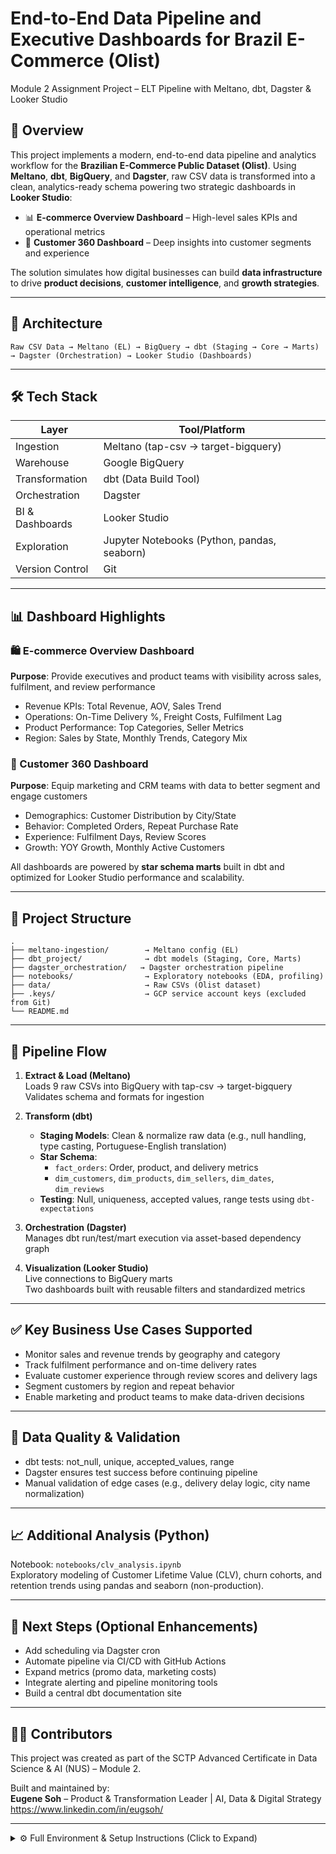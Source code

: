 # End-to-End Data Pipeline and Executive Dashboards for Brazil E-Commerce (Olist)

Module 2 Assignment Project – ELT Pipeline with Meltano, dbt, Dagster & Looker Studio

## 🚀 Overview

This project implements a modern, end-to-end data pipeline and analytics workflow for the **Brazilian E-Commerce Public Dataset (Olist)**. Using **Meltano**, **dbt**, **BigQuery**, and **Dagster**, raw CSV data is transformed into a clean, analytics-ready schema powering two strategic dashboards in **Looker Studio**:

- 📊 **E-commerce Overview Dashboard** – High-level sales KPIs and operational metrics  
- 👤 **Customer 360 Dashboard** – Deep insights into customer segments and experience

The solution simulates how digital businesses can build **data infrastructure** to drive **product decisions**, **customer intelligence**, and **growth strategies**.

---

## 🧱 Architecture

```
Raw CSV Data → Meltano (EL) → BigQuery → dbt (Staging → Core → Marts) → Dagster (Orchestration) → Looker Studio (Dashboards)
```

---

## 🛠️ Tech Stack

| Layer        | Tool/Platform            |
|--------------|--------------------------|
| Ingestion    | Meltano (tap-csv → target-bigquery)  
| Warehouse    | Google BigQuery  
| Transformation | dbt (Data Build Tool)  
| Orchestration | Dagster  
| BI & Dashboards | Looker Studio  
| Exploration  | Jupyter Notebooks (Python, pandas, seaborn)  
| Version Control | Git  

---

## 📊 Dashboard Highlights

### 🛍️ E-commerce Overview Dashboard

**Purpose**: Provide executives and product teams with visibility across sales, fulfilment, and review performance

- Revenue KPIs: Total Revenue, AOV, Sales Trend
- Operations: On-Time Delivery %, Freight Costs, Fulfilment Lag
- Product Performance: Top Categories, Seller Metrics
- Region: Sales by State, Monthly Trends, Category Mix

### 👤 Customer 360 Dashboard

**Purpose**: Equip marketing and CRM teams with data to better segment and engage customers

- Demographics: Customer Distribution by City/State
- Behavior: Completed Orders, Repeat Purchase Rate
- Experience: Fulfilment Days, Review Scores
- Growth: YOY Growth, Monthly Active Customers

All dashboards are powered by **star schema marts** built in dbt and optimized for Looker Studio performance and scalability.

---

## 📂 Project Structure

```
.
├── meltano-ingestion/        → Meltano config (EL)
├── dbt_project/              → dbt models (Staging, Core, Marts)
├── dagster_orchestration/   → Dagster orchestration pipeline
├── notebooks/                → Exploratory notebooks (EDA, profiling)
├── data/                     → Raw CSVs (Olist dataset)
├── .keys/                    → GCP service account keys (excluded from Git)
└── README.md
```

---

## 🔄 Pipeline Flow

1. **Extract & Load (Meltano)**  
   Loads 9 raw CSVs into BigQuery with tap-csv → target-bigquery  
   Validates schema and formats for ingestion

2. **Transform (dbt)**  
   - **Staging Models**: Clean & normalize raw data (e.g., null handling, type casting, Portuguese-English translation)
   - **Star Schema**:  
     - `fact_orders`: Order, product, and delivery metrics  
     - `dim_customers`, `dim_products`, `dim_sellers`, `dim_dates`, `dim_reviews`  
   - **Testing**: Null, uniqueness, accepted values, range tests using `dbt-expectations`

3. **Orchestration (Dagster)**  
   Manages dbt run/test/mart execution via asset-based dependency graph

4. **Visualization (Looker Studio)**  
   Live connections to BigQuery marts  
   Two dashboards built with reusable filters and standardized metrics

---

## ✅ Key Business Use Cases Supported

- Monitor sales and revenue trends by geography and category  
- Track fulfilment performance and on-time delivery rates  
- Evaluate customer experience through review scores and delivery lags  
- Segment customers by region and repeat behavior  
- Enable marketing and product teams to make data-driven decisions

---

## 🧪 Data Quality & Validation

- dbt tests: not_null, unique, accepted_values, range  
- Dagster ensures test success before continuing pipeline  
- Manual validation of edge cases (e.g., delivery delay logic, city name normalization)

---

## 📈 Additional Analysis (Python)

Notebook: `notebooks/clv_analysis.ipynb`  
Exploratory modeling of Customer Lifetime Value (CLV), churn cohorts, and retention trends using pandas and seaborn (non-production).

---

## 🔧 Next Steps (Optional Enhancements)

- Add scheduling via Dagster cron
- Automate pipeline via CI/CD with GitHub Actions
- Expand metrics (promo data, marketing costs)
- Integrate alerting and pipeline monitoring tools
- Build a central dbt documentation site

---

## 👨‍💻 Contributors

This project was created as part of the SCTP Advanced Certificate in Data Science & AI (NUS) – Module 2.

Built and maintained by:  
**Eugene Soh** – Product & Transformation Leader | AI, Data & Digital Strategy  
https://www.linkedin.com/in/eugsoh/

---

<details>
  <summary>⚙️ Full Environment & Setup Instructions (Click to Expand)</summary>

## 🔧 Setup Instructions

### 1. Environment Setup

1. **Create and activate conda environment:**
   ```bash
   conda env update -f environment.yml
   conda activate elt
   ```

2. **Install Python dependencies:**
   ```bash
   pip install -r requirements.txt
   ```

3. **Setup Google Cloud Platform:**
   - Create a GCP project
   - Enable BigQuery API
   - Create a service account with BigQuery permissions
   - Download service account key and place in `.keys/gcp-key.json`
   - Authenticate with gcloud CLI:
     ```bash
     gcloud auth application-default login
     ```

---

### 2. Data Ingestion Setup (Meltano)

1. **Navigate to Meltano directory:**
   ```bash
   cd meltano-ingestion
   ```

2. **Run data ingestion:**
   ```bash
   meltano run tap-csv target-bigquery
   ```

---

### 3. Data Transformation Setup (dbt)

1. **Navigate to dbt project:**
   ```bash
   cd dbt_project
   ```

2. **Install dbt dependencies:**
   ```bash
   dbt deps
   ```

3. **Run dbt transformations:**
   ```bash
   # Run staging models
   dbt run --select path:models/staging/

   # Run data quality tests
   dbt test --select path:models/staging/

   # Run marts models
   dbt run --select path:models/marts/
   ```

---

### 4. Orchestration Setup (Dagster)

1. **Navigate to Dagster orchestration:**
   ```bash
   cd dagster_orchestration/orchestration_pipeline
   ```

2. **Install Dagster dependencies:**
   ```bash
   pip install -e ["dev"]
   ```

3. **Start Dagster UI:**
   ```bash
   dagster dev
   ```

4. **Access Dagster UI** at `http://localhost:3000`

---

### 5. Run the Complete Pipeline

#### Option 1: Manual Execution
```bash
# 1. Ingest data
cd meltano-ingestion
meltano run tap-csv target-bigquery

# 2. Transform data
cd ../dbt_project
dbt run --select path:models/staging/
dbt test --select path:models/staging/
dbt run --select path:models/marts/

# 3. Refresh BI dashboards
https://lookerstudio.google.com/reporting/6bc1d14d-ad4d-4c80-8fdb-4185c7009335
https://lookerstudio.google.com/reporting/d4ae5458-656c-4df2-8329-34a251bea08e

# 4. Run analysis
cd ../notebooks
jupyter notebook clv_analysis.ipynb
```

#### Option 2: Orchestrated Execution (Recommended)
```bash
# Start Dagster UI
cd dagster_orchestration/orchestration_pipeline
dagster dev

# Access UI at http://localhost:3000
# Trigger asset materialization for the complete pipeline
```

</details>
